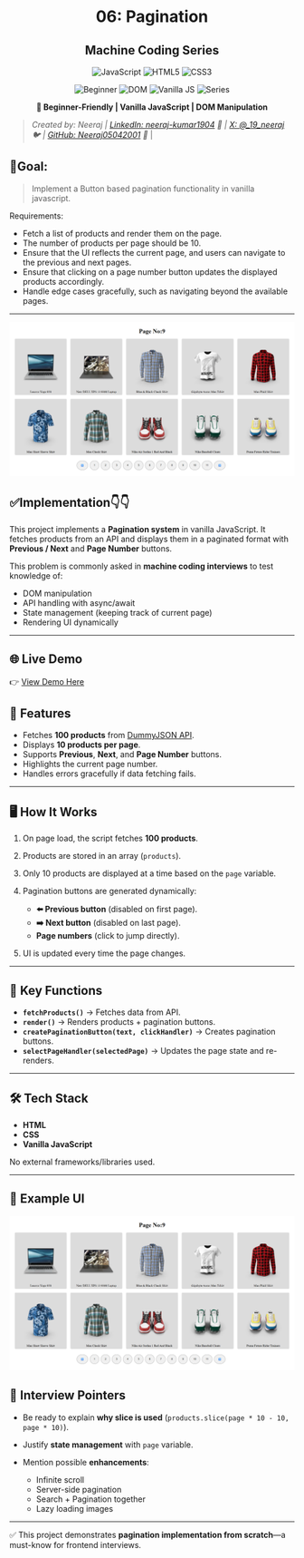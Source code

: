 <div align="center">

# 06: Pagination

## Machine Coding Series

![JavaScript](https://img.shields.io/badge/JavaScript-F7DF1E?style=for-the-badge&logo=javascript&logoColor=black)
![HTML5](https://img.shields.io/badge/HTML5-E34F26?style=for-the-badge&logo=html5&logoColor=white)
![CSS3](https://img.shields.io/badge/CSS3-1572B6?style=for-the-badge&logo=css3&logoColor=white)

![Beginner](https://img.shields.io/badge/Level-Beginner-green?style=flat-square)
![DOM](https://img.shields.io/badge/Focus-DOM_Manipulation-blue?style=flat-square)
![Vanilla JS](https://img.shields.io/badge/Type-Vanilla_JavaScript-yellow?style=flat-square)
![Series](https://img.shields.io/badge/Series-Question_6-red?style=flat-square)

**🎯 Beginner-Friendly | Vanilla JavaScript | DOM Manipulation**

</div>

> _Created by: Neeraj | [LinkedIn: neeraj-kumar1904](https://linkedin.com/in/neeraj-kumar1904) 💼 | [X: @\_19_neeraj](https://x.com/_19_neeraj) 🐦 | [GitHub: Neeraj05042001](https://github.com/Neeraj05042001) 🐙_ |

## 🎯Goal:

> Implement a Button based pagination functionality in vanilla javascript.

Requirements:

- Fetch a list of products and render them on the page.
- The number of products per page should be 10.
- Ensure that the UI reflects the current page, and users can navigate to the previous and next pages.
- Ensure that clicking on a page number button updates the displayed products accordingly.
- Handle edge cases gracefully, such as navigating beyond the available pages.

---

![Pagination Demo](./pagination.png)

## ✅Implementation👇👇

This project implements a **Pagination system** in vanilla JavaScript.
It fetches products from an API and displays them in a paginated format with **Previous / Next** and **Page Number** buttons.

This problem is commonly asked in **machine coding interviews** to test knowledge of:

- DOM manipulation
- API handling with async/await
- State management (keeping track of current page)
- Rendering UI dynamically

---

## 🌐 Live Demo

👉 [View Demo Here](https://pagination-eight-gamma.vercel.app/)

## 🚀 Features

- Fetches **100 products** from [DummyJSON API](https://dummyjson.com/products).
- Displays **10 products per page**.
- Supports **Previous**, **Next**, and **Page Number** buttons.
- Highlights the current page number.
- Handles errors gracefully if data fetching fails.

---

## 🖥️ How It Works

1. On page load, the script fetches **100 products**.
2. Products are stored in an array (`products`).
3. Only 10 products are displayed at a time based on the `page` variable.
4. Pagination buttons are generated dynamically:

   - **⬅️ Previous button** (disabled on first page).
   - **➡️ Next button** (disabled on last page).
   - **Page numbers** (click to jump directly).

5. UI is updated every time the page changes.

---

## 🔑 Key Functions

- **`fetchProducts()`** → Fetches data from API.
- **`render()`** → Renders products + pagination buttons.
- **`createPaginationButton(text, clickHandler)`** → Creates pagination buttons.
- **`selectPageHandler(selectedPage)`** → Updates the page state and re-renders.

---

## 🛠️ Tech Stack

- **HTML**
- **CSS**
- **Vanilla JavaScript**

No external frameworks/libraries used.

---

## 📸 Example UI
![Pagination Demo](./pagination.png)

## 🎯 Interview Pointers

- Be ready to explain **why slice is used** (`products.slice(page * 10 - 10, page * 10)`).
- Justify **state management** with `page` variable.

- Mention possible **enhancements**:

  - Infinite scroll
  - Server-side pagination
  - Search + Pagination together
  - Lazy loading images

---

✅ This project demonstrates **pagination implementation from scratch**—a must-know for frontend interviews.
